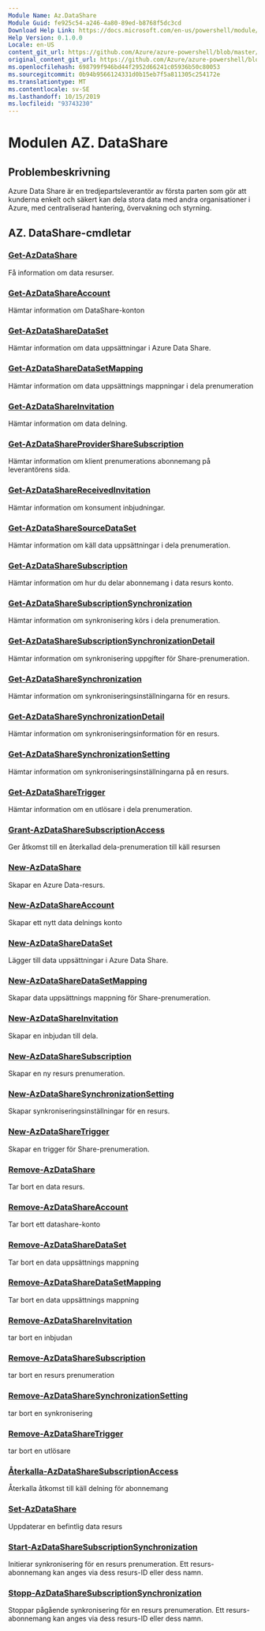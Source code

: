 ```yaml
---
Module Name: Az.DataShare
Module Guid: fe925c54-a246-4a80-89ed-b8768f5dc3cd
Download Help Link: https://docs.microsoft.com/en-us/powershell/module/az.datashare
Help Version: 0.1.0.0
Locale: en-US
content_git_url: https://github.com/Azure/azure-powershell/blob/master/src/DataShare/DataShare/help/Az.DataShare.md
original_content_git_url: https://github.com/Azure/azure-powershell/blob/master/src/DataShare/DataShare/help/Az.DataShare.md
ms.openlocfilehash: 698799f946bd44f2952d66241c05936b50c80053
ms.sourcegitcommit: 0b94b9566124331d0b15eb7f5a811305c254172e
ms.translationtype: MT
ms.contentlocale: sv-SE
ms.lasthandoff: 10/15/2019
ms.locfileid: "93743230"
---
```

# Modulen AZ. DataShare
## Problembeskrivning
Azure Data Share är en tredjepartsleverantör av första parten som gör att kunderna enkelt och säkert kan dela stora data med andra organisationer i Azure, med centraliserad hantering, övervakning och styrning.

## AZ. DataShare-cmdletar
### [Get-AzDataShare](Get-AzDataShare.md)
Få information om data resurser.

### [Get-AzDataShareAccount](Get-AzDataShareAccount.md)
Hämtar information om DataShare-konton

### [Get-AzDataShareDataSet](Get-AzDataShareDataSet.md)
Hämtar information om data uppsättningar i Azure Data Share.

### [Get-AzDataShareDataSetMapping](Get-AzDataShareDataSetMapping.md)
Hämtar information om data uppsättnings mappningar i dela prenumeration

### [Get-AzDataShareInvitation](Get-AzDataShareInvitation.md)
Hämtar information om data delning.

### [Get-AzDataShareProviderShareSubscription](Get-AzDataShareProviderShareSubscription.md)
Hämtar information om klient prenumerations abonnemang på leverantörens sida.

### [Get-AzDataShareReceivedInvitation](Get-AzDataShareReceivedInvitation.md)
Hämtar information om konsument inbjudningar.

### [Get-AzDataShareSourceDataSet](Get-AzDataShareSourceDataSet.md)
Hämtar information om käll data uppsättningar i dela prenumeration.

### [Get-AzDataShareSubscription](Get-AzDataShareSubscription.md)
Hämtar information om hur du delar abonnemang i data resurs konto.

### [Get-AzDataShareSubscriptionSynchronization](Get-AzDataShareSubscriptionSynchronization.md)
Hämtar information om synkronisering körs i dela prenumeration.

### [Get-AzDataShareSubscriptionSynchronizationDetail](Get-AzDataShareSubscriptionSynchronizationDetail.md)
Hämtar information om synkronisering uppgifter för Share-prenumeration.

### [Get-AzDataShareSynchronization](Get-AzDataShareSynchronization.md)
Hämtar information om synkroniseringsinställningarna för en resurs.

### [Get-AzDataShareSynchronizationDetail](Get-AzDataShareSynchronizationDetail.md)
Hämtar information om synkroniseringsinformation för en resurs.

### [Get-AzDataShareSynchronizationSetting](Get-AzDataShareSynchronizationSetting.md)
Hämtar information om synkroniseringsinställningarna på en resurs.

### [Get-AzDataShareTrigger](Get-AzDataShareTrigger.md)
Hämtar information om en utlösare i dela prenumeration.

### [Grant-AzDataShareSubscriptionAccess](Grant-AzDataShareSubscriptionAccess.md)
Ger åtkomst till en återkallad dela-prenumeration till käll resursen

### [New-AzDataShare](New-AzDataShare.md)
Skapar en Azure Data-resurs.

### [New-AzDataShareAccount](New-AzDataShareAccount.md)
Skapar ett nytt data delnings konto

### [New-AzDataShareDataSet](New-AzDataShareDataSet.md)
Lägger till data uppsättningar i Azure Data Share.

### [New-AzDataShareDataSetMapping](New-AzDataShareDataSetMapping.md)
Skapar data uppsättnings mappning för Share-prenumeration.

### [New-AzDataShareInvitation](New-AzDataShareInvitation.md)
Skapar en inbjudan till dela.

### [New-AzDataShareSubscription](New-AzDataShareSubscription.md)
Skapar en ny resurs prenumeration.

### [New-AzDataShareSynchronizationSetting](New-AzDataShareSynchronizationSetting.md)
Skapar synkroniseringsinställningar för en resurs.

### [New-AzDataShareTrigger](New-AzDataShareTrigger.md)
Skapar en trigger för Share-prenumeration.

### [Remove-AzDataShare](Remove-AzDataShare.md)
Tar bort en data resurs.

### [Remove-AzDataShareAccount](Remove-AzDataShareAccount.md)
Tar bort ett datashare-konto

### [Remove-AzDataShareDataSet](Remove-AzDataShareDataSet.md)
Tar bort en data uppsättnings mappning

### [Remove-AzDataShareDataSetMapping](Remove-AzDataShareDataSetMapping.md)
Tar bort en data uppsättnings mappning

### [Remove-AzDataShareInvitation](Remove-AzDataShareInvitation.md)
tar bort en inbjudan

### [Remove-AzDataShareSubscription](Remove-AzDataShareSubscription.md)
tar bort en resurs prenumeration

### [Remove-AzDataShareSynchronizationSetting](Remove-AzDataShareSynchronizationSetting.md)
tar bort en synkronisering

### [Remove-AzDataShareTrigger](Remove-AzDataShareTrigger.md)
tar bort en utlösare

### [Återkalla-AzDataShareSubscriptionAccess](Revoke-AzDataShareSubscriptionAccess.md)
Återkalla åtkomst till käll delning för abonnemang

### [Set-AzDataShare](Set-AzDataShare.md)
Uppdaterar en befintlig data resurs

### [Start-AzDataShareSubscriptionSynchronization](Start-AzDataShareSubscriptionSynchronization.md)
Initierar synkronisering för en resurs prenumeration. Ett resurs-abonnemang kan anges via dess resurs-ID eller dess namn.

### [Stopp-AzDataShareSubscriptionSynchronization](Stop-AzDataShareSubscriptionSynchronization.md)
Stoppar pågående synkronisering för en resurs prenumeration. Ett resurs-abonnemang kan anges via dess resurs-ID eller dess namn.

